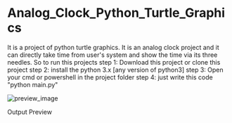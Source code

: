 # Analog_Clock_Python_Turtle_Graphics
It is a project of python turtle graphics. 
It is an analog clock project and it can directly take time from user's system and show the time via its three needles.
So to run this projects
step 1: Download this project or clone this project
step 2: install the python 3.x [any version of python3]
step 3: Open your cmd or powershell in the project folder
step 4: just write this code "python main.py"

![preview_image](https://user-images.githubusercontent.com/65479688/134207709-ecb8ab52-857b-44c5-bb1b-6d4e00b553e2.png)

Output Preview
